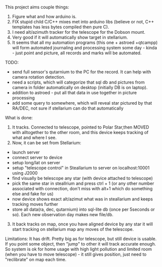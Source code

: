 This project aims couple things:
1. Figure what and how arduino is.
2. FIX stupid child C/C++ mixes  met into arduino libs (believe or not, C++ templates has less bytes compiled then pure C).
3. I need alt/azimuth tracker for the telescope for the Dobson mount.
4. Very good if it will automatically show target in stellarium.
5. It seems that all my automation programs (this one + astroed +qtcampp) will form automated journaling and processing system some day - kinda - just point and picture, all records and marks will be automated.

TODO:
* send full sensor's qutarnium to the PC for the record. It can help with camera rotation detection.
* need a scripts, which will categorize that sql db and pictures from camera in folder automatically on desktop (initially DB is on laptop).
* addition to astroed - put all that data in use together in picture processing
* add some query to somewhere, which will reveal star pictured by that RA/DEC, not sure if stellarium can do that automatically

What is done:
1. It tracks. Connected to telescope, pointed to Polar Star,then MOVED 
with alltogether to the other room, and this device keeps tracking of 
what and where I see.
2. Now, it can be set from Stellarium:
* launch server
* connect server to device
* setup long/lat on server
* setup "telescope control" in Steallarium to server on localhost:10001 using J2000
* find visually be telescope any star (with device attached to telescope)
* pick the same star in steallrium and press ctrl + 1 (or any other number associated with connection, don't miss with alt+1 which do something else and fake for us)
* now device shows exact alt/azimut what was in steallarium and keeps tracking moves further
* store all data(ra, dec, qutarnium) into sql-lite db (once per 5seconds or so). Each new observation day makes new file/db.

3. It back tracks on map, once you have aligned device by any star it will start tracking on stellarium map any moves of the telescope.

Limitations:
It has drift. Pretty big as for telescope, but still device is usable. If you point some object, then "jump" to other it will track accurate enough.
So system is ok for home usage with high light pollution and limited room (when you have to move telescope) - it still gives position, just need to "reclibrate" on map each time.
